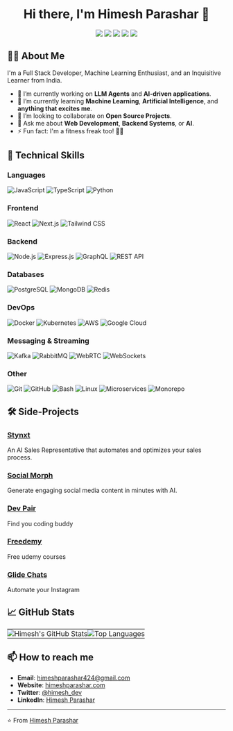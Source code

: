 <!-- Header -->
<h1 align="center">Hi there, I'm Himesh Parashar 👋</h1>

<p align="center">
  <a href="https://himeshparashar.com"><img src="https://img.shields.io/badge/Website-himeshparashar.com-blue?style=flat-square&logo=google-chrome"></a>
  <a href="himeshparashar424@gmail.com"><img src="https://img.shields.io/badge/Email-himeshparashar424%40gmail.com-red?style=flat-square&logo=gmail&logoColor=white"></a>
  <a href="https://linkedin.com/in/himeshparashar"><img src="https://img.shields.io/badge/LinkedIn-Himesh%20Parashar-blue?style=flat-square&logo=linkedin"></a>
  <a href="https://twitter.com/himesh_dev"><img src="https://img.shields.io/twitter/follow/himesh_dev?style=flat-square&logo=twitter"></a>
  <a href="https://instagram.com/himeshig"><img src="https://img.shields.io/badge/Instagram-himeshig-purple?style=flat-square&logo=instagram"></a>
</p>

<!-- About Me -->
## 👨‍💻 About Me

I'm a Full Stack Developer, Machine Learning Enthusiast, and an Inquisitive Learner from India.

- 🔭 I’m currently working on **LLM Agents** and **AI-driven applications**.
- 🌱 I’m currently learning **Machine Learning**, **Artificial Intelligence**, and **anything that excites me**.
- 👯 I’m looking to collaborate on **Open Source Projects**.
- 💬 Ask me about **Web Development**, **Backend Systems**, or **AI**.
- ⚡ Fun fact: I'm a fitness freak too! 🏋️‍♂️

## 💼 Technical Skills

### Languages
![JavaScript](https://img.shields.io/badge/-JavaScript-black?style=flat-square&logo=javascript)
![TypeScript](https://img.shields.io/badge/-TypeScript-007ACC?style=flat-square&logo=typescript)
![Python](https://img.shields.io/badge/-Python-black?style=flat-square&logo=python)

### Frontend
![React](https://img.shields.io/badge/-React-black?style=flat-square&logo=react)
![Next.js](https://img.shields.io/badge/-Next.js-black?style=flat-square&logo=next.js)
![Tailwind CSS](https://img.shields.io/badge/-Tailwind%20CSS-38B2AC?style=flat-square&logo=tailwind-css)

### Backend
![Node.js](https://img.shields.io/badge/-Node.js-black?style=flat-square&logo=node.js)
![Express.js](https://img.shields.io/badge/-Express.js-black?style=flat-square&logo=express)
![GraphQL](https://img.shields.io/badge/-GraphQL-E10098?style=flat-square&logo=graphql)
![REST API](https://img.shields.io/badge/-REST%20API-black?style=flat-square&logo=rest)

### Databases
![PostgreSQL](https://img.shields.io/badge/-PostgreSQL-336791?style=flat-square&logo=postgresql)
![MongoDB](https://img.shields.io/badge/-MongoDB-black?style=flat-square&logo=mongodb)
![Redis](https://img.shields.io/badge/-Redis-black?style=flat-square&logo=redis)

### DevOps
![Docker](https://img.shields.io/badge/-Docker-black?style=flat-square&logo=docker)
![Kubernetes](https://img.shields.io/badge/-Kubernetes-326CE5?style=flat-square&logo=kubernetes)
![AWS](https://img.shields.io/badge/-AWS-black?style=flat-square&logo=amazon-aws)
![Google Cloud](https://img.shields.io/badge/-Google%20Cloud-black?style=flat-square&logo=google-cloud)

### Messaging & Streaming
![Kafka](https://img.shields.io/badge/-Kafka-231F20?style=flat-square&logo=apache-kafka)
![RabbitMQ](https://img.shields.io/badge/-RabbitMQ-FF6600?style=flat-square&logo=rabbitmq)
![WebRTC](https://img.shields.io/badge/-WebRTC-333333?style=flat-square&logo=webrtc)
![WebSockets](https://img.shields.io/badge/-WebSockets-black?style=flat-square&logo=socket.io)

### Other
![Git](https://img.shields.io/badge/-Git-black?style=flat-square&logo=git)
![GitHub](https://img.shields.io/badge/-GitHub-181717?style=flat-square&logo=github)
![Bash](https://img.shields.io/badge/-Bash-4EAA25?style=flat-square&logo=gnu-bash)
![Linux](https://img.shields.io/badge/-Linux-FCC624?style=flat-square&logo=linux)
![Microservices](https://img.shields.io/badge/-Microservices-black?style=flat-square)
![Monorepo](https://img.shields.io/badge/-Monorepo-black?style=flat-square)

## 🛠️ Side-Projects

### [Stynxt](https://github.com/himeshparashar/stynxt)
An AI Sales Representative that automates and optimizes your sales process.

### [Social Morph](https://github.com/himeshparashar/social-morph)
Generate engaging social media content in minutes with AI.

### [Dev Pair](https://github.com/himeshparashar/dev-pair)
Find you coding buddy

### [Freedemy](https://github.com/himeshparashar/freedemy)
Free udemy courses

### [Glide Chats](https://github.com/himeshparashar/glide-chats)
Automate your Instagram

## 📈 GitHub Stats

<table align="center" style="border: 0;">
  <tr>
    <td style="border: 0; padding: 0;"><img src="https://github-readme-stats.vercel.app/api?username=himeshparashar&show_icons=true&theme=radical" alt="Himesh's GitHub Stats"/></td>
    <td style="border: 0; padding: 0;"><img src="https://github-readme-stats.vercel.app/api/top-langs/?username=himeshparashar&layout=compact&theme=radical" alt="Top Languages"/></td>
  </tr>
</table>


## 📫 How to reach me

- **Email**: himeshparashar424@gmail.com
- **Website**: [himeshparashar.com](https://himeshparashar.com)
- **Twitter**: [@himesh_dev](https://twitter.com/himesh_dev)
- **LinkedIn**: [Himesh Parashar](https://linkedin.com/in/himeshparashar)

<!-- Footer -->
---

⭐️ From [Himesh Parashar](https://github.com/himeshparashar)
